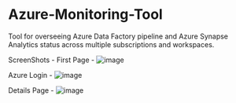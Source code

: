 # Azure-Monitoring-Tool
 Tool for overseeing Azure Data Factory pipeline and Azure Synapse Analytics status across multiple subscriptions and workspaces.

 ScreenShots -
 First Page -
![image](https://github.com/PranavChoudhary20/Azure-Monitoring-Tool/assets/66195455/ebb556fb-d2a5-4ad9-ac36-fea6486c4486)

Azure Login -
![image](https://github.com/PranavChoudhary20/Azure-Monitoring-Tool/assets/66195455/b1de2c24-d565-4b84-a56f-014336786459)

Details Page -
![image](https://github.com/PranavChoudhary20/Azure-Monitoring-Tool/assets/66195455/6a5a7c8c-b881-44d1-b598-d502cf6ff542)



